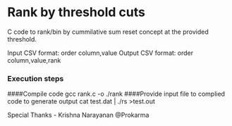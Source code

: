 # Rank by threshold cuts
C code to rank/bin by cummilative sum reset concept at the provided threshold.

Input CSV format: order column,value
Output CSV format: order column,value,rank

### Execution steps
####Compile code
gcc rank.c -o ./rank
####Provide input file to complied code to generate output
cat test.dat | ./rs >test.out

Special Thanks - Krishna Narayanan @Prokarma
